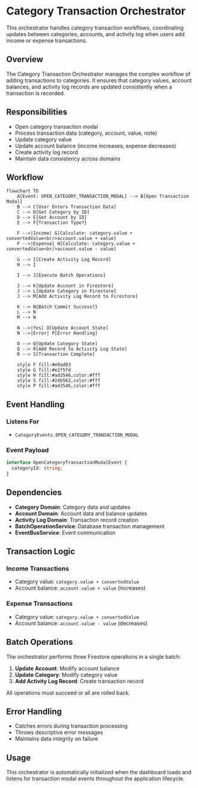 # Category Transaction Orchestrator

This orchestrator handles category transaction workflows, coordinating updates between categories, accounts, and activity log when users add income or expense transactions.

## Overview

The Category Transaction Orchestrator manages the complex workflow of adding transactions to categories. It ensures that category values, account balances, and activity log records are updated consistently when a transaction is recorded.

## Responsibilities

- Open category transaction modal
- Process transaction data (category, account, value, note)
- Update category value
- Update account balance (income increases, expense decreases)
- Create activity log record
- Maintain data consistency across domains

## Workflow

```mermaid
flowchart TD
    A[Event: OPEN_CATEGORY_TRANSACTION_MODAL] --> B[Open Transaction Modal]
    B --> C[User Enters Transaction Data]
    C --> D[Get Category by ID]
    D --> E[Get Account by ID]
    E --> F{Transaction Type?}
    
    F -->|Income| G[Calculate: category.value + convertedValue<br/>account.value + value]
    F -->|Expense| H[Calculate: category.value + convertedValue<br/>account.value - value]
    
    G --> I[Create Activity Log Record]
    H --> I
    
    I --> J[Execute Batch Operations]
    
    J --> K[Update Account in Firestore]
    J --> L[Update Category in Firestore]
    J --> M[Add Activity Log Record to Firestore]
    
    K --> N{Batch Commit Success?}
    L --> N
    M --> N
    
    N -->|Yes| O[Update Account State]
    N -->|Error| P[Error Handling]
    
    O --> Q[Update Category State]
    Q --> R[Add Record to Activity Log State]
    R --> S[Transaction Complete]
    
    style F fill:#e9ad03
    style G fill:#e2f5fd
    style H fill:#ad3546,color:#fff
    style S fill:#24b563,color:#fff
    style P fill:#ad3546,color:#fff
```

## Event Handling

### Listens For

- `CategoryEvents.OPEN_CATEGORY_TRANSACTION_MODAL`

### Event Payload

```typescript
interface OpenCategoryTransactionModalEvent {
  categoryId: string;
}
```

## Dependencies

- **Category Domain**: Category data and updates
- **Account Domain**: Account data and balance updates
- **Activity Log Domain**: Transaction record creation
- **BatchOperationService**: Database transaction management
- **EventBusService**: Event communication

## Transaction Logic

### Income Transactions

- Category value: `category.value + convertedValue`
- Account balance: `account.value + value` (increases)

### Expense Transactions

- Category value: `category.value + convertedValue`
- Account balance: `account.value - value` (decreases)

## Batch Operations

The orchestrator performs three Firestore operations in a single batch:

1. **Update Account**: Modify account balance
2. **Update Category**: Modify category value
3. **Add Activity Log Record**: Create transaction record

All operations must succeed or all are rolled back.

## Error Handling

- Catches errors during transaction processing
- Throws descriptive error messages
- Maintains data integrity on failure

## Usage

This orchestrator is automatically initialized when the dashboard loads and listens for transaction modal events throughout the application lifecycle.
